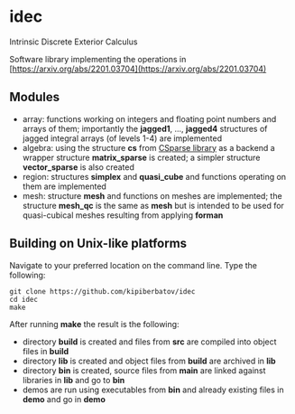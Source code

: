# idec
Intrinsic Discrete Exterior Calculus

Software library implementing the operations in [https://arxiv.org/abs/2201.03704](https://arxiv.org/abs/2201.03704)

## Modules
- array: functions working on integers and floating point numbers and arrays of them; importantly the **jagged1**, ..., **jagged4** structures of jagged integral arrays (of levels 1-4) are implemented
- algebra: using the structure **cs** from [CSparse library](https://github.com/DrTimothyAldenDavis/SuiteSparse/tree/master/CSparse) as a backend a wrapper structure **matrix\_sparse** is created; a simpler structure **vector\_sparse** is also created
- region: structures **simplex** and **quasi\_cube** and functions operating on them are implemented
- mesh: structure **mesh** and functions on meshes are implemented; the structure **mesh\_qc** is the same as **mesh** but is intended to be used for quasi-cubical meshes resulting from applying **forman**

## Building on Unix-like platforms

Navigate to your preferred location on the command line. Type the following:

```
git clone https://github.com/kipiberbatov/idec
cd idec
make
```

After running **make** the result is the following:

- directory **build** is created and files from **src** are compiled into object files in **build**
- directory **lib** is created and object files from **build** are archived in **lib**
- directory **bin** is created, source files from **main** are linked against libraries in **lib** and go to **bin**
- demos are run using executables from **bin** and already existing files in **demo** and go in **demo**

